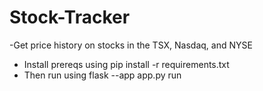 # Stock-Tracker

-Get price history on stocks in the TSX, Nasdaq, and NYSE

- Install prereqs using pip install -r requirements.txt
- Then run using flask --app app.py run
